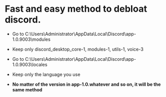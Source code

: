 # Fast and easy method to debloat discord.

- Go to C:\Users\Administrator\AppData\Local\Discord\app-1.0.9003\modules

- Keep only discord_desktop_core-1, modules-1, utils-1, voice-3

- Go to C:\Users\Administrator\AppData\Local\Discord\app-1.0.9003\locales

- Keep only the language you use

- **No matter of the version in app-1.0.whatever and so on, it will be the same method**

